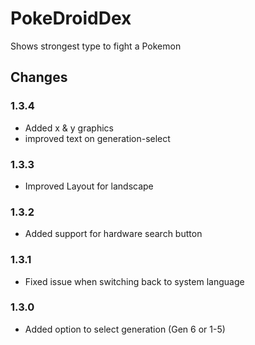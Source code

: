 # PokeDroidDex

Shows strongest type to fight a Pokemon

## Changes
### 1.3.4
 - Added x & y graphics
 - improved text on generation-select
 
### 1.3.3
 - Improved Layout for landscape
 
### 1.3.2
 - Added support for hardware search button
 
### 1.3.1
 - Fixed issue when switching back to system language
 
### 1.3.0
 - Added option to select generation (Gen 6 or 1-5)
